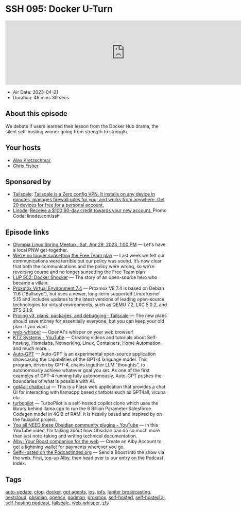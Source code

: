 # SSH 095: Docker U-Turn

<iframe src="https://player.fireside.fm/v2/dUlrHQih+7UVr4Nbw?theme=dark" width="740" height="200" frameborder="0" scrolling="no"></iframe>

* Air Date: 2023-04-21
* Duration: 46 mins 30 secs

## About this episode

We debate if users learned their lesson from the Docker Hub drama, the silent self-hosting winner going from strength to strength.

## Your hosts
* [Alex Kretzschmar](https://selfhosted.show/hosts/alexktz)
* [Chris Fisher](https://selfhosted.show/hosts/chrislas)

## Sponsored by

  * [Tailscale](http://tailscale.com/selfhosted): [Tailscale is a Zero config VPN. It installs on any device in minutes, manages firewall rules for you, and works from anywhere. Get 20 devices for free for a personal account. ](http://tailscale.com/selfhosted)
  * [Linode](https://linode.com/ssh): [Receive a $100 60-day credit towards your new account. ](https://linode.com/ssh) Promo Code: linode.com/ssh



## Episode links

  * [Olympia Linux Spring Meetup , Sat, Apr 29, 2023, 1:00 PM](https://www.meetup.com/jupiterbroadcasting/events/292645094/ "Olympia Linux Spring Meetup , Sat, Apr 29, 2023, 1:00 PM") — Let's have a local PNW get-together.
  * [We're no longer sunsetting the Free Team plan](https://www.docker.com/blog/no-longer-sunsetting-the-free-team-plan/ "We're no longer sunsetting the Free Team plan") — Last week we felt our communications were terrible but our policy was sound. It’s now clear that both the communications and the policy were wrong, so we’re reversing course and no longer sunsetting the Free Team plan
  * [LUP 502: Docker Shocker](https://notes.jupiterbroadcasting.com/linux-unplugged/2023/episode-502/ "LUP 502: Docker Shocker") — The story of an open-source hero who became a villain.
  * [Proxmox Virtual Environment 7.4](https://www.proxmox.com/en/news/press-releases/proxmox-virtual-environment-7-4 "Proxmox Virtual Environment 7.4") — Proxmox VE 7.4 is based on Debian 11.6 (“Bullseye”), but uses a newer, long-term supported Linux kernel 5.15 and includes updates to the latest versions of leading open-source technologies for virtual environments, such as QEMU 7.2, LXC 5.0.2, and ZFS 2.1.9.
  * [Pricing v3, plans, packages, and debugging · Tailscale](https://tailscale.com/blog/pricing-v3/ "Pricing v3, plans, packages, and debugging · Tailscale") — The new plans should save money for essentially everyone, but you can keep your old plan if you want.
  * [web-whisper](https://codeberg.org/pluja/web-whisper "web-whisper") — OpenAI's whisper on your web browser!
  * [KTZ Systems - YouTube](https://www.youtube.com/@ktzsystems/videos "KTZ Systems - YouTube") — Creating videos and tutorials about Self-hosting, Homelabs, Networking, Linux, Containers, Home Automation, and much more... 
  * [Auto-GPT](https://github.com/Significant-Gravitas/Auto-GPT "Auto-GPT") — Auto-GPT is an experimental open-source application showcasing the capabilities of the GPT-4 language model. This program, driven by GPT-4, chains together LLM "thoughts", to autonomously achieve whatever goal you set. As one of the first examples of GPT-4 running fully autonomously, Auto-GPT pushes the boundaries of what is possible with AI.
  * [gpt4all chatbot ui](https://github.com/nomic-ai/gpt4all-ui "gpt4all chatbot ui") — This is a Flask web application that provides a chat UI for interacting with llamacpp based chatbots such as GPT4all, vicuna etc...
  * [turbopilot](https://github.com/ravenscroftj/turbopilot "turbopilot") — TurboPilot is a self-hosted copilot clone which uses the library behind llama.cpp to run the 6 Billion Parameter Salesforce Codegen model in 4GiB of RAM. It is heavily based and inspired by on the fauxpilot project.
  * [You all NEED these Obsidian community plugins - YouTube](https://www.youtube.com/watch?v=Yzi1o-BH6QQ "You all NEED these Obsidian community plugins - YouTube") — In this YouTube video, I’m talking about how Obsidian can do so much more than just note-taking and writing technical documentation.
  * [Alby: Your Boost companion for the web](https://getalby.com/ "Alby: Your Boost companion for the web") — Create an Alby Account to get a lightning wallet for payments wherever you go. 
  * [Self-Hosted on the Podcastindex.org](https://podcastindex.org/podcast/830124 "Self-Hosted on the Podcastindex.org") — Send a Boost into the show via the web. First, top-up Alby, then head over to our entry on the Podcast Index.



## Tags

[auto-update](https://selfhosted.show/tags/auto-update), [ctop](https://selfhosted.show/tags/ctop), [docker](https://selfhosted.show/tags/docker), [gpt agents](https://selfhosted.show/tags/gpt%20agents), [ios](https://selfhosted.show/tags/ios), [ipfs](https://selfhosted.show/tags/ipfs), [jupiter broadcasting](https://selfhosted.show/tags/jupiter%20broadcasting), [nextcloud](https://selfhosted.show/tags/nextcloud), [obsidian](https://selfhosted.show/tags/obsidian), [opencv](https://selfhosted.show/tags/opencv), [podman](https://selfhosted.show/tags/podman), [proxmox](https://selfhosted.show/tags/proxmox), [self-hosted](https://selfhosted.show/tags/self-hosted), [self-hosted ai](https://selfhosted.show/tags/self-hosted%20ai), [self-hosting podcast](https://selfhosted.show/tags/self-hosting%20podcast), [tailscale](https://selfhosted.show/tags/tailscale), [web-whisper](https://selfhosted.show/tags/web-whisper), [zfs](https://selfhosted.show/tags/zfs)